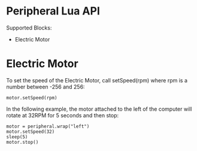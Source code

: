 # Peripheral Lua API

Supported Blocks:
- Electric Motor

# Electric Motor

To set the speed of the Electric Motor, call setSpeed(rpm) where rpm is a number between -256 and 256:
```
motor.setSpeed(rpm)
```
In the following example, the motor attached to the left of the computer will rotate at 32RPM for 5 seconds and then stop:
```
motor = peripheral.wrap("left")
motor.setSpeed(32)
sleep(5)
motor.stop()
```
